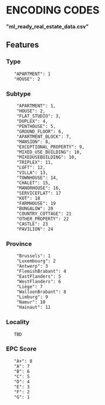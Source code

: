# ENCODING CODES

**"ml_ready_real_estate_data.csv"**

## Features

### Type

       "APARTMENT": 1
       "HOUSE": 2

### Subtype

        "APARTMENT": 1,
        "HOUSE": 2,
        "FLAT_STUDIO": 3,
        "DUPLEX": 4,
        "PENTHOUSE": 5,
        "GROUND_FLOOR": 6,
        "APARTMENT_BLOCK": 7,
        "MANSION": 8,
        "EXCEPTIONAL_PROPERTY": 9,
        "MIXED_USE_BUILDING": 10,
        "MIXEDUSEBUILDING": 10,
        "TRIPLEX": 11,
        "LOFT": 12,
        "VILLA": 13,
        "TOWNHOUSE": 14,
        "CHALET": 15,
        "MANORHOUSE": 16,
        "SERVICEFLAT": 17
        "KOT": 18
        "FARMHOUSE": 19
        "BUNGALOW": 20
        "COUNTRY_COTTAGE": 21
        "OTHER_PROPERTY": 22
        "CASTLE": 23
        "PAVILION": 24

### Province

        "Brussels": 1
        "Luxembourg": 2
        "Antwerp": 3
        "FlemishBrabant": 4
        "EastFlanders": 5
        "WestFlanders": 6
        "Liège": 7
        "WalloonBrabant": 8
        "Limburg": 9
        "Namur": 10
        "Hainaut": 11

### Locality

       TBD

### EPC Score

       "A+": 8
       "A": 7
       "B": 6
       "C": 5
       "D": 4
       "E": 3
       "F": 2
       "G": 1
